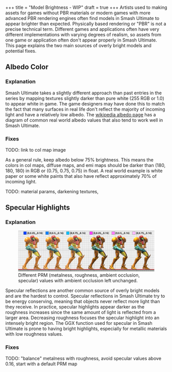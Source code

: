 +++
title = "Model Brightness - WIP"
draft = true
+++
Artists used to making assets for games without PBR materials or modern games with more advanced PBR rendering engines 
often find models in Smash Ultimate to appear brighter than expected. Physically based rendering or "PBR" is not a precise 
technical term. Different games and applications often have very different implementations with varying degrees of realism, 
so assets from one game or application often don't appear properly in Smash Ultimate. This page explains the two main sources of overly bright models and potential fixes.

## Albedo Color
### Explanation
Smash Ultimate takes a slightly different approach than past entries in the series by mapping textures slightly darker than pure 
white (255 RGB or 1.0) to appear white in game. The game designers may have done this to match the fact that many surfaces 
in real life don't reflect the majority of incoming light and have a relatively low albedo. The [wikipedia albedo page](https://en.wikipedia.org/wiki/Albedo) has a diagram of common real world albedo values that also tend to work well in Smash Ultimate.

### Fixes
TODO: link to col map image

As a general rule, keep albedo below 75% brightness. This means the colors in col maps, diffuse maps, and emi maps should be darker than 
(180, 180, 180) in RGB or (0.75, 0.75, 0.75) in float. A real world example is white paper or some white paints that also have reflect approximately 70% of incoming light.

TODO: material params, darkening textures, 

## Specular Highlights
### Explanation
<figure class="figure">
    <img src="samus.jpg" height="auto" width="auto">
    <figcaption class="figure-caption text-center">Different PRM (metalness, roughness, ambient occlusion, specular) values with ambient occlusion left unchanged.</figcaption>
</figure>
Specular reflections are another common source of overly bright models and are the hardest to control. 
Specular reflections in Smash Ultimate try to be energy conserving, meaning that objects never reflect more light than they receive. 
In practice, specular highlights appear darker as the roughness increases since the same amount of light is reflected from a larger area. 
Decreasing roughness focuses the specular highlight into an intensely bright region. The GGX function used for specular in Smash Ultimate is 
prone to having bright highlights, especially for metallic materials with low roughness values.

### Fixes
TODO: "balance" metalness with roughness, avoid specular values above 0.16, start with a default PRM map